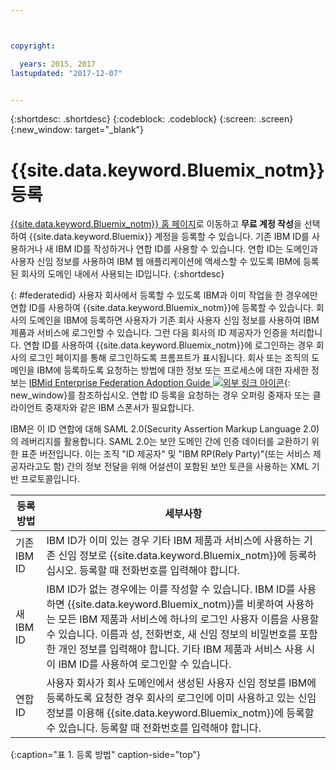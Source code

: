 ```yaml
---



copyright:

  years: 2015, 2017
lastupdated: "2017-12-07"


---
```


{:shortdesc: .shortdesc}
{:codeblock: .codeblock}
{:screen: .screen}
{:new_window: target="_blank"}

# {{site.data.keyword.Bluemix_notm}} 등록

[{{site.data.keyword.Bluemix_notm}} 홈 페이지](https://console.bluemix.net/)로 이동하고 **무료 계정 작성**을 선택하여 {{site.data.keyword.Bluemix}} 계정을 등록할 수 있습니다. 기존 IBM ID를 사용하거나 새 IBM ID를 작성하거나 연합 ID를 사용할 수 있습니다. 연합 ID는 도메인과 사용자 신임 정보를 사용하여 IBM 웹 애플리케이션에 액세스할 수 있도록 IBM에 등록된 회사의 도메인 내에서 사용되는 ID입니다.
{:shortdesc}  

{: #federatedid}
사용자 회사에서 등록할 수 있도록 IBM과 이미 작업을 한 경우에만 연합 ID를 사용하여 {{site.data.keyword.Bluemix_notm}}에 등록할 수 있습니다. 회사의 도메인을 IBM에 등록하면 사용자가 기존 회사 사용자 신임 정보를 사용하여 IBM 제품과 서비스에 로그인할 수 있습니다. 그런 다음 회사의 ID 제공자가 인증을 처리합니다. 연합 ID를 사용하여 {{site.data.keyword.Bluemix_notm}}에 로그인하는 경우 회사의 로그인 페이지를 통해 로그인하도록 프롬프트가 표시됩니다. 회사 또는 조직의 도메인을 IBM에 등록하도록 요청하는 방법에 대한 정보 또는 프로세스에 대한 자세한 정보는 [IBMid Enterprise Federation Adoption Guide ![외부 링크 아이콘](../icons/launch-glyph.svg)](https://ibm.box.com/v/IBMid-Federation-Guide){: new_window}를 참조하십시오. 연합 ID 등록을 요청하는 경우 오퍼링 중재자 또는 클라이언트 중재자와 같은 IBM 스폰서가 필요합니다. 

IBM은 이 ID 연합에 대해 SAML 2.0(Security Assertion Markup Language 2.0)의 레버리지를 활용합니다. SAML 2.0는 보안 도메인 간에 인증 데이터를 교환하기 위한 표준 버전입니다. 이는 조직 "ID 제공자" 및 "IBM RP(Rely Party)"(또는 서비스 제공자라고도 함) 간의 정보 전달을 위해 어설션이 포함된 보안 토큰을 사용하는 XML 기반 프로토콜입니다. 

| 등록 방법      | 세부사항|    
|-----------------|---------|
|기존 IBM ID| IBM ID가 이미 있는 경우 기타 IBM 제품과 서비스에 사용하는 기존 신임 정보로 {{site.data.keyword.Bluemix_notm}}에 등록하십시오. 등록할 때 전화번호를 입력해야 합니다. |
|새 IBM ID| IBM ID가 없는 경우에는 이를 작성할 수 있습니다. IBM ID를 사용하면 {{site.data.keyword.Bluemix_notm}}를 비롯하여 사용하는 모든 IBM 제품과 서비스에 하나의 로그인 사용자 이름을 사용할 수 있습니다. 이름과 성, 전화번호, 새 신임 정보의 비밀번호를 포함한 개인 정보를 입력해야 합니다. 기타 IBM 제품과 서비스 사용 시 이 IBM ID를 사용하여 로그인할 수 있습니다. |
|연합 ID| 사용자 회사가 회사 도메인에서 생성된 사용자 신임 정보를 IBM에 등록하도록 요청한 경우 회사의 로그인에 이미 사용하고 있는 신임 정보를 이용해 {{site.data.keyword.Bluemix_notm}}에 등록할 수 있습니다. 등록할 때 전화번호를 입력해야 합니다. |
{:caption="표 1. 등록 방법" caption-side="top"}
